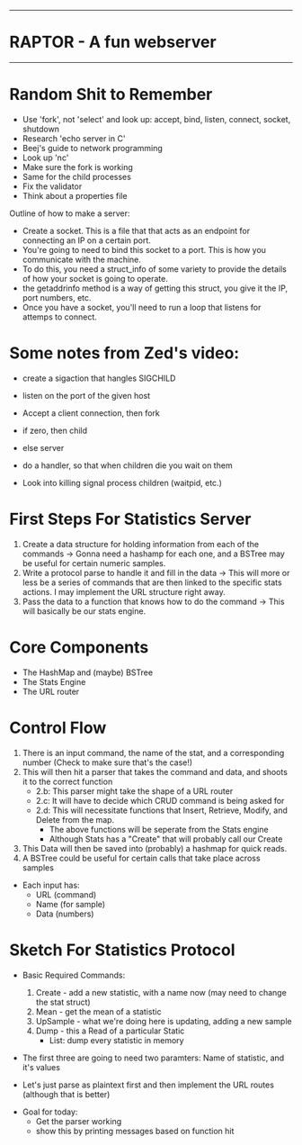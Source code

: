 ---------------------------------
RAPTOR - A fun webserver
=================================
_________________________________

Random Shit to Remember
=======================
* Use 'fork', not 'select' and look up: accept, bind,
listen, connect, socket, shutdown
* Research 'echo server in C'
* Beej's guide to network programming
* Look up 'nc'
* Make sure the fork is working 
* Same for the child processes
* Fix the validator
* Think about a properties file


Outline of how to make a server:

* Create a socket. This is a file that that acts as an endpoint for connecting an IP on a certain port.
* You're going to need to bind this socket to a port. This is how you communicate with the machine.
* To do this, you need a struct_info of some variety to provide the details of how your socket is going to operate.
* the getaddrinfo method is a way of getting this struct, you give it the IP, port numbers, etc.
* Once you have a socket, you'll need to run a loop that listens for attemps to connect.

Some notes from Zed's video:
===========================
* create a sigaction that hangles SIGCHILD
* listen on the port of the given host
* Accept a client connection, then fork
* if zero, then child
* else server
* do a handler, so that when children die you wait on them

* Look into killing signal process children (waitpid, etc.)

First Steps For Statistics Server
================================
1. Create a data structure for holding information from each of the commands -> Gonna need a hashamp for each one,
and a BSTree may be useful for certain numeric samples.
2. Write a protocol parse to handle it and fill in the data ->
This will more or less be a series of commands that are then linked to the 
specific stats actions. I may implement the URL structure right away.
3. Pass the data to a function that knows how to do the command -> 
This will basically be our stats engine.

Core Components
===============
- The HashMap and (maybe) BSTree
- The Stats Engine
- The URL router

Control Flow
============
1. There is an input command, the name of the stat, and a corresponding number (Check to make sure that's the case!)
2. This will then hit a parser that takes the command and data, and shoots it to the correct function
   * 2.b: This parser might take the shape of a URL router
   * 2.c: It will have to decide which CRUD command is being asked for
   * 2.d: This will necessitate functions that Insert, Retrieve, Modify, and Delete from the map.
        - The above functions will be seperate from the Stats engine
        - Although Stats has a "Create" that will probably call our Create
3. This Data will then be saved into (probably) a hashmap for quick reads.
4. A BSTree could be useful for certain calls that take place across samples


- Each input has:
    * URL (command)
    * Name (for sample)
    * Data (numbers) 

Sketch For Statistics Protocol
==============================
* Basic Required Commands:
    1. Create - add a new statistic, with a name now (may need to change the stat struct)
    2. Mean - get the mean of a statistic
    3. UpSample - what we're doing here is updating, adding a new sample
    4. Dump - this a Read of a particular Static
        - List: dump every statistic in memory

* The first three are going to need two paramters: Name of statistic, and it's values
* Let's just parse as plaintext first and then implement the URL routes (although that is better)

- Goal for today:
    * Get the parser working
    * show this by printing messages based on function hit
